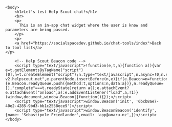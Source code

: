 <html>
    
    <body>
        <h1>Let's test Help Scout chat!</h1>
        <br>
        <p>
          This is an in-app chat widget where the user is know and parameters are being passed.
        </p>
        <p>
        <a href="https://socialspacedev.github.io/chat-tools/index">Back to tool list</a>
    </p>
        
        <!-- Help Scout Beacon code -->        
        <script type="text/javascript">!function(e,t,n){function a(){var e=t.getElementsByTagName("script")[0],n=t.createElement("script");n.type="text/javascript",n.async=!0,n.src="https://beacon-v2.helpscout.net",e.parentNode.insertBefore(n,e)}if(e.Beacon=n=function(t,n,a){e.Beacon.readyQueue.push({method:t,options:n,data:a})},n.readyQueue=[],"complete"===t.readyState)return a();e.attachEvent?e.attachEvent("onload",a):e.addEventListener("load",a,!1)}(window,document,window.Beacon||function(){});</script>
        <script type="text/javascript">window.Beacon('init', '6bcb8ae7-40e2-4285-9bd3-bb1c2558ece9')</script>
        <script type="text/javascript">window.BeaconBeacon('identify', {name: 'Sebastipole Friedlander',email: 'app@anaru.nz',})</script>
    </body>
    
</html>
